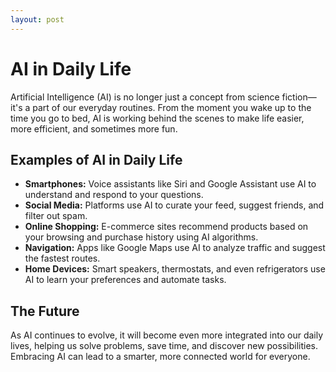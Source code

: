 ```yaml
---
layout: post
---
```


# AI in Daily Life

Artificial Intelligence (AI) is no longer just a concept from science fiction—it's a part of our everyday routines. From the moment you wake up to the time you go to bed, AI is working behind the scenes to make life easier, more efficient, and sometimes more fun.

## Examples of AI in Daily Life

- **Smartphones:** Voice assistants like Siri and Google Assistant use AI to understand and respond to your questions.
- **Social Media:** Platforms use AI to curate your feed, suggest friends, and filter out spam.
- **Online Shopping:** E-commerce sites recommend products based on your browsing and purchase history using AI algorithms.
- **Navigation:** Apps like Google Maps use AI to analyze traffic and suggest the fastest routes.
- **Home Devices:** Smart speakers, thermostats, and even refrigerators use AI to learn your preferences and automate tasks.

## The Future

As AI continues to evolve, it will become even more integrated into our daily lives, helping us solve problems, save time, and discover new possibilities. Embracing AI can lead to a smarter, more connected world for everyone. 